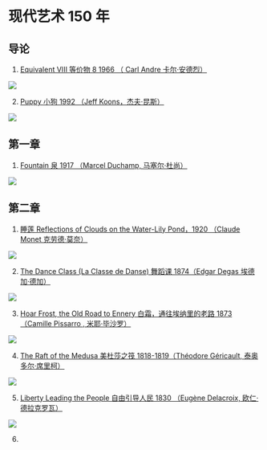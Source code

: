 # 现代艺术 150 年
## 导论
1. [Equivalent VIII  等价物 8 1966 （ Carl Andre 卡尔·安德烈）](http://www.tate.org.uk/art/artworks/andre-equivalent-viii-t01534)

![](./_image/2021-04-04/2021-04-04-22-46-26.jpg)

2. [Puppy 小狗 1992 （Jeff Koons，杰夫·昆斯）](https://www.guggenheim.org/artwork/48)

![](./_image/2021-04-04/2021-04-04-22-47-22.jpg)
## 第一章
1. [Fountain 泉  1917 （Marcel Duchamp, 马塞尔·杜尚）](https://en.wikipedia.org/wiki/Fountain_(Duchamp))

![](./_image/2021-04-04/2021-04-05-18-18-36.jpg)
## 第二章
1. [睡莲  Reflections of Clouds on the Water-Lily Pond，1920 （Claude Monet  克劳德·莫奈）](https://en.wikipedia.org/wiki/Water_Lilies_(Monet_series))

![](./_image/2021-04-04/2021-04-05-18-20-01.jpg)

2. [The Dance Class (La Classe de Danse) 舞蹈课 1874（Edgar Degas 埃德加·德加）](https://en.wikipedia.org/wiki/The_Ballet_Class_(Degas,_Mus%C3%A9e_d%27Orsay))

![](./_image/2021-04-04/2021-04-05-18-20-39.jpg)

3. [Hoar Frost, the Old Road to Ennery 白霜，通往埃纳里的老路  1873（Camille Pissarro , 米耶·毕沙罗）](https://artbookannex.com/tag/ennery/)

![](./_image/2021-04-04/2021-04-05-18-21-20.jpg)

4. [The Raft of the Medusa 美杜莎之筏 1818-1819（Théodore Géricault, 泰奥多尔·席里柯）](https://en.wikipedia.org/wiki/The_Raft_of_the_Medusa)

![](./_image/2021-04-04/2021-04-05-18-21-56.jpg)

5. [Liberty Leading the People 自由引导人民 1830 （Eugène Delacroix, 欧仁·德拉克罗瓦）](https://en.wikipedia.org/wiki/Liberty_Leading_the_People)

![](./_image/2021-04-04/2021-04-05-18-22-27.jpg)

6. 
